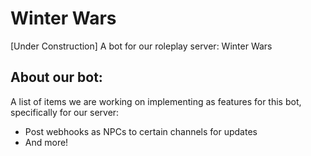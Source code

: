 # Winter Wars
[Under Construction] A bot for our roleplay server: Winter Wars

## About our bot:
A list of items we are working on implementing as features for this bot, specifically for our server:
- Post webhooks as NPCs to certain channels for updates
- And more!
